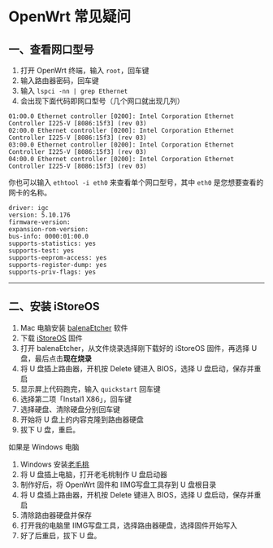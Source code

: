 # OpenWrt 常见疑问

## 一、查看网口型号
1. 打开 OpenWrt 终端，输入 `root`，回车键
2. 输入路由器密码，回车键
3. 输入 `lspci -nn | grep Ethernet`
4. 会出现下面代码即网口型号（几个网口就出现几列）
```
01:00.0 Ethernet controller [0200]: Intel Corporation Ethernet Controller I225-V [8086:15f3] (rev 03)
02:00.0 Ethernet controller [0200]: Intel Corporation Ethernet Controller I225-V [8086:15f3] (rev 03)
03:00.0 Ethernet controller [0200]: Intel Corporation Ethernet Controller I225-V [8086:15f3] (rev 03)
04:00.0 Ethernet controller [0200]: Intel Corporation Ethernet Controller I225-V [8086:15f3] (rev 03)
```

你也可以输入 `ethtool -i eth0` 来查看单个网口型号，其中 `eth0` 是您想要查看的网卡的名称。
```
driver: igc
version: 5.10.176
firmware-version: 
expansion-rom-version: 
bus-info: 0000:01:00.0
supports-statistics: yes
supports-test: yes
supports-eeprom-access: yes
supports-register-dump: yes
supports-priv-flags: yes
```
---
## 二、安装 iStoreOS

1. Mac 电脑安装 [balenaEtcher](https://etcher.balena.io/) 软件
2. 下载 [iStoreOS](https://fw.koolcenter.com/iStoreOS/x86_64_efi/) 固件
3. 打开 balenaEtcher，从文件烧录选择刚下载好的 iStoreOS 固件，再选择 U 盘，最后点击**现在烧录**
4. 将 U 盘插上路由器，开机按 Delete 键进入 BIOS，选择 U 盘启动，保存并重启
5. 显示屏上代码跑完，输入 `quickstart` 回车键
6. 选择第二项「Instal1 X86」，回车键
7. 选择硬盘、清除硬盘分别回车键
8. 开始将 U 盘上的内容克隆到路由器硬盘
9. 拔下 U 盘，重启。

如果是 Windows 电脑
1. Windows 安装[老毛桃](https://www.laomaotao.net/)
2. 将 U 盘插上电脑，打开老毛桃制作 U 盘启动器
3. 制作好后，将 OpenWrt 固件和 IIMG写盘工具存到 U 盘根目录
4. 将 U 盘插上路由器，开机按 Delete 键进入 BIOS，选择 U 盘启动，保存并重启
5. 清除路由器硬盘并保存
6. 打开我的电脑里 IIMG写盘工具，选择路由器硬盘，选择固件开始写入
7. 好了后重启，拔下 U 盘。
